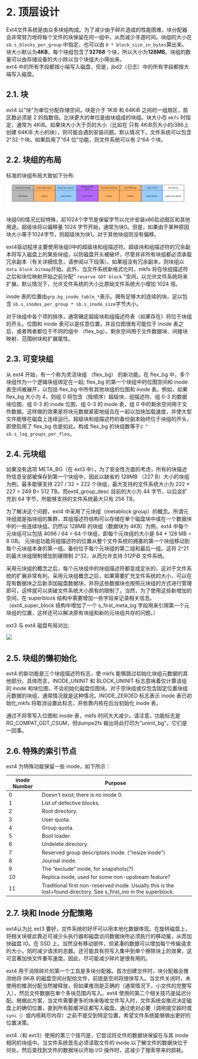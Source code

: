 # 2. 顶层设计

Ext4文件系统是由众多块组构成。为了减少由于碎片造成的性能困难，块分配器会非常努力地将每个文件的块保留在同一组中，从而减少寻道时间。块组的大小在 ```sb.s_blocks_per_group``` 中指定，也可以由 ```8 * block_size_in_bytes```算出来。块大小默认为**4KB**，每个块组包含了**32768** 个块，所以大小为**128MB**。块组的数量可以由存储设备的大小除以当个块组大小得出来。  
ext4 中的所有字段都按小端写入磁盘，但是，jbd2（日志）中的所有字段都按大端写入磁盘。

## 2.1. 块

ext4 以"块"为单位分配存储空间。块是介于 1KiB 和 64KiB 之间的一组扇区，扇区数必须是 2 的指数倍。比块更大的单位是由块组成的块组。块大小在 ```mkfs``` 时指定，通常为 4KiB。如果块大小大于页的大小（比如在 只有 4KiB页大小的i386上创建 64KiB 大小的块），则可能会遇到安装问题。默认情况下，文件系统可以包含 2^32 个块。如果启用了"64 位"功能，则文件系统可以有 2^64 个块。

## 2.2. 块组的布局

标准的块组布局大致如下分布:
![](/assets/block_group_layout.png)

块组0的情况比较特殊，前1024个字节是保留字节以允许安装x86启动扇区和其他用途。超级块将以偏移量 1024 字节开始，通常为块0。但是，如果由于某种原因块大小等于1024字节，则超级块为块1。对于其他块组则没有偏移。

ext4驱动程序主要使用块组0中的超级块和组描述符。超级块和组描述符的冗余副本将写入磁盘上的某些块组，以防磁盘开头被破坏，尽管并非所有块组都必须承载冗余副本（有关详细信息，请参阅以下段落）。如果组没有冗余副本，则块组以```data block bitmap```开始。此外，当文件系统新格式化时，mkfs 将在块组描述符之后和块位映射开始之前分配" ```reserve GDT block``` "空间，以允许文件系统将来扩展。默认情况下，允许文件系统的大小比原始文件系统大小增加 1024 倍。


inode 表的位置由```grp.bg_inode_table_*```表示。拥有足够大的连续的块，足以包含 ```sb.s_inodes_per_group * sb.s_inode_size```字节大小。

对于块组中各个项的排序，通常确定超级块和组描述符表（如果存在）将位于块组的开头。位图和 inode 表可以是任意位置，并且位图很有可能位于 inode 表之后，或者两者都位于不同的组中 （flex_bg）。剩余空间用于文件数据块、间接块映射、范围树块和扩展属性。

## 2.3. 可变块组

从 ext4 开始，有一个称为灵活块组 （flex_bg） 的新功能。在 flex_bg 中，多个块组作为一个逻辑块组绑定在一起; flex_bg 的第一个块组中的位图空间和 inode 表空间被展开，以包括 flex_bg 中所有其他块组的位图和 inode 表。例如，如果 flex_bg 大小为 4，则组 0 将包含（按顺序）超级块、组描述符、组 0-3 的数据块位图、组 0-3 的 inode 位图、组 0-3 的 inode 表，组 0 中的剩余空间用于文件数据。这样做的效果是将块元数据紧密地组合在一起以加快加载速度，并使大型文件能够在磁盘上连续运行。超级块和组描述符的备份副本始终位于块组的开头，即使启用了 flex_bg 也是如此。构成 flex_bg 的块组数等于```2 ^ sb.s_log_groups_per_flex```。


## 2.4. 元块组

如果没有选项 META_BG（在 ext3 中），为了安全性方面的考虑，所有的块描述符信息全部被保存到第一个块组中，因此以缺省的 128MB （227 B）大小的块组为例，最多能够支持 227 / 32 = 222 个块组，最大支持的文件系统大小为 222 * 227 = 249 B= 512 TB。而ext4_group_desc 目前的大小为 44 字节，以后会扩充到 64 字节，所能够支持的文件系统最大只有 256 TB。

为了解决这个问题，ext4 中采用了元块组（metablock group）的概念。所谓元块组就是指块组的集群，其组描述符结构可以存储在单个磁盘块中或在一个数据块中的一些连续块组。仍然以 128MB 的块组（数据块为 4KB）为例，ext4 中每个元块组可以包括 4096 / 64 = 64 个块组，即每个元块组的大小是 64 * 128 MB = 8 GB。 元块组功能将组描述符的位置从整个文件系统的拥塞的第一个块组移动到每个元块组本身的第一组。备份位于每个元块组的第二组和最后一组。这将 2^21 的最大块组限制增加到硬限制 2^32，从而允许支持 512PiB 文件系统。

采用元块组的概念之后，每个元块组中的块组描述符都变成定长的，这对于文件系统的扩展非常有利。采用元块组概念之后，如果需要扩充文件系统的大小，可以在现有数据块之后新添加磁盘数据块，并将这些数据块也按照元块组的方式进行管理即可，这样就可以突破文件系统大小原有的限制了。当然，为了使用这些新增加的空间，在 superblock 结构中需要增加一些字段来记录相关信息。（ext4_super_block 结构中增加了一个 s_first_meta_bg 字段用来引用第一个元块组的位置，这样还可以解决原有块组和新的元块组共存的问题。）

ext3 与 ext4 磁盘布局对比:  

![](https://www.ibm.com/developerworks/cn/linux/l-cn-filesrc5/images/image001.jpg)

## 2.5. 块组的懒初始化

ext4 的新功能是三个块组描述符标志，使 mkfs 能够跳过初始化块组元数据的其他部分。具体而言，INODE_UNINIT 和 BLOCK_UNINIT 标志意味着仅计算该组的 inode 和块位图，不会初始化磁盘位图块。对于空块组或仅包含固定位置块组元数据的块组，通常情况就是这种情况。INODE_ZEROED 标志表示 inode 表已初始化;mkfs 将取消设置此标志，并依靠内核在后台初始化 inode 表。

通过不将零写入位图和 inode 表，mkfs 时间大大减少。请注意，功能标志是 RO_COMPAT_GDT_CSUM，但dumpe2fs 输出将此打印为"uninit_bg"。它们是一回事。

## 2.6. 特殊的索引节点

ext4 为特殊功能保留一些 inode，如下所示：

| inode Number | Purpose |
| ------ | ------ | 
| 0 | Doesn't exist; there is no inode 0. |
| 1 | List of defective blocks. |
| 2 | Root directory. |
| 3 | User quota. |
| 4 | Group quota. |
| 5 | Boot loader. |
| 6 | Undelete directory. |
| 7 | Reserved group descriptors inode. (“resize inode”) |
| 8 | Journal inode. |
| 9 | The “exclude” inode, for snapshots(?) |
| 10 | Replica inode, used for some non-upstream feature? |
| 11 | Traditional first non-reserved inode. Usually this is the lost+found directory. See s_first_ino in the superblock. |

## 2.7. 块和 Inode 分配策略

ext4认为比 ext3 要好，文件系统的好坏可以用本地化数据体现。在旋转磁盘上，将相关块彼此靠近可减少头执行器和磁盘访问数据块所必须执行的移动量，从而加快磁盘 IO。在 SSD 上，当然没有移动部件，但紧凑的数据可以增加每个传输请求的大小，同时减少请求的总数。还可能具有将写入集中到单个擦除块上的效果，这可显著加快文件重写速度。因此，尽可能减少碎片是很有用的。

ext4 用于消除碎片的第一个工具是多块分配器。首次创建文件时，块分配器会推测地将 8KiB 的磁盘空间分配给文件，前提是空间将很快写入。当文件关闭时，未使用的推测分配当然被释放，但如果推测是正确的（通常情况下，小文件的完整写入），然后文件数据在单个多块范围内写入。ext4 使用的第二个相关技巧是延迟分配。根据此方案，当文件需要更多的块来吸收文件写入时，文件系统会推迟决定磁盘上的确切位置，直到所有脏缓冲区都写入磁盘。通过绝对必要（调用提交超时或 ```sync（）```或内核耗尽内存）之前不提交到特定位置，希望文件系统能够做出更好的位置决策。

ext4（和 ext3）使用的第三个技巧是，它尝试将文件的数据块保留在与其 inode 相同的块组中。当文件系统首先必须读取文件的 inode 以了解文件的数据块位于何处，然后查找到文件的数据块以开始 I/O 操作时，这减少了搜索带来的损耗。























































